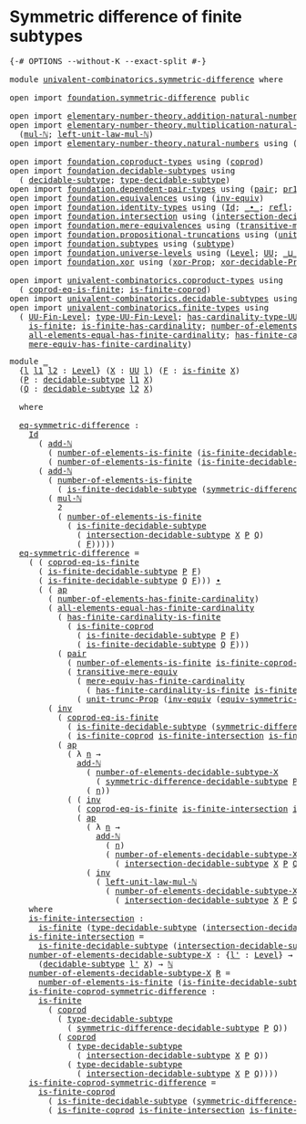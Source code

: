 # Symmetric difference of finite subtypes

<pre class="Agda"><a id="52" class="Symbol">{-#</a> <a id="56" class="Keyword">OPTIONS</a> <a id="64" class="Pragma">--without-K</a> <a id="76" class="Pragma">--exact-split</a> <a id="90" class="Symbol">#-}</a>

<a id="95" class="Keyword">module</a> <a id="102" href="univalent-combinatorics.symmetric-difference.html" class="Module">univalent-combinatorics.symmetric-difference</a> <a id="147" class="Keyword">where</a>

<a id="154" class="Keyword">open</a> <a id="159" class="Keyword">import</a> <a id="166" href="foundation.symmetric-difference.html" class="Module">foundation.symmetric-difference</a> <a id="198" class="Keyword">public</a>

<a id="206" class="Keyword">open</a> <a id="211" class="Keyword">import</a> <a id="218" href="elementary-number-theory.addition-natural-numbers.html" class="Module">elementary-number-theory.addition-natural-numbers</a> <a id="268" class="Keyword">using</a> <a id="274" class="Symbol">(</a><a id="275" href="elementary-number-theory.addition-natural-numbers.html#1160" class="Function">add-ℕ</a><a id="280" class="Symbol">)</a>
<a id="282" class="Keyword">open</a> <a id="287" class="Keyword">import</a> <a id="294" href="elementary-number-theory.multiplication-natural-numbers.html" class="Module">elementary-number-theory.multiplication-natural-numbers</a> <a id="350" class="Keyword">using</a>
  <a id="358" class="Symbol">(</a><a id="359" href="elementary-number-theory.multiplication-natural-numbers.html#1354" class="Function">mul-ℕ</a><a id="364" class="Symbol">;</a> <a id="366" href="elementary-number-theory.multiplication-natural-numbers.html#2279" class="Function">left-unit-law-mul-ℕ</a><a id="385" class="Symbol">)</a>
<a id="387" class="Keyword">open</a> <a id="392" class="Keyword">import</a> <a id="399" href="elementary-number-theory.natural-numbers.html" class="Module">elementary-number-theory.natural-numbers</a> <a id="440" class="Keyword">using</a> <a id="446" class="Symbol">(</a><a id="447" href="elementary-number-theory.natural-numbers.html#1444" class="Datatype">ℕ</a><a id="448" class="Symbol">)</a>

<a id="451" class="Keyword">open</a> <a id="456" class="Keyword">import</a> <a id="463" href="foundation.coproduct-types.html" class="Module">foundation.coproduct-types</a> <a id="490" class="Keyword">using</a> <a id="496" class="Symbol">(</a><a id="497" href="foundation.coproduct-types.html#1168" class="Datatype">coprod</a><a id="503" class="Symbol">)</a>
<a id="505" class="Keyword">open</a> <a id="510" class="Keyword">import</a> <a id="517" href="foundation.decidable-subtypes.html" class="Module">foundation.decidable-subtypes</a> <a id="547" class="Keyword">using</a>
  <a id="555" class="Symbol">(</a> <a id="557" href="foundation.decidable-subtypes.html#1705" class="Function">decidable-subtype</a><a id="574" class="Symbol">;</a> <a id="576" href="foundation.decidable-subtypes.html#2693" class="Function">type-decidable-subtype</a><a id="598" class="Symbol">)</a>
<a id="600" class="Keyword">open</a> <a id="605" class="Keyword">import</a> <a id="612" href="foundation.dependent-pair-types.html" class="Module">foundation.dependent-pair-types</a> <a id="644" class="Keyword">using</a> <a id="650" class="Symbol">(</a><a id="651" href="foundation-core.dependent-pair-types.html#575" class="InductiveConstructor">pair</a><a id="655" class="Symbol">;</a> <a id="657" href="foundation-core.dependent-pair-types.html#592" class="Field">pr1</a><a id="660" class="Symbol">;</a> <a id="662" href="foundation-core.dependent-pair-types.html#604" class="Field">pr2</a><a id="665" class="Symbol">)</a>
<a id="667" class="Keyword">open</a> <a id="672" class="Keyword">import</a> <a id="679" href="foundation.equivalences.html" class="Module">foundation.equivalences</a> <a id="703" class="Keyword">using</a> <a id="709" class="Symbol">(</a><a id="710" href="foundation-core.equivalences.html#5708" class="Function">inv-equiv</a><a id="719" class="Symbol">)</a>
<a id="721" class="Keyword">open</a> <a id="726" class="Keyword">import</a> <a id="733" href="foundation.identity-types.html" class="Module">foundation.identity-types</a> <a id="759" class="Keyword">using</a> <a id="765" class="Symbol">(</a><a id="766" href="foundation-core.identity-types.html#1754" class="Datatype">Id</a><a id="768" class="Symbol">;</a> <a id="770" href="foundation-core.identity-types.html#2412" class="Function Operator">_∙_</a><a id="773" class="Symbol">;</a> <a id="775" href="foundation-core.identity-types.html#1807" class="InductiveConstructor">refl</a><a id="779" class="Symbol">;</a> <a id="781" href="foundation-core.identity-types.html#3990" class="Function">ap</a><a id="783" class="Symbol">;</a> <a id="785" href="foundation-core.identity-types.html#5689" class="Function">tr</a><a id="787" class="Symbol">;</a> <a id="789" href="foundation-core.identity-types.html#2716" class="Function">inv</a><a id="792" class="Symbol">)</a>
<a id="794" class="Keyword">open</a> <a id="799" class="Keyword">import</a> <a id="806" href="foundation.intersection.html" class="Module">foundation.intersection</a> <a id="830" class="Keyword">using</a> <a id="836" class="Symbol">(</a><a id="837" href="foundation.intersection.html#703" class="Function">intersection-decidable-subtype</a><a id="867" class="Symbol">)</a>
<a id="869" class="Keyword">open</a> <a id="874" class="Keyword">import</a> <a id="881" href="foundation.mere-equivalences.html" class="Module">foundation.mere-equivalences</a> <a id="910" class="Keyword">using</a> <a id="916" class="Symbol">(</a><a id="917" href="foundation.mere-equivalences.html#2248" class="Function">transitive-mere-equiv</a><a id="938" class="Symbol">)</a>
<a id="940" class="Keyword">open</a> <a id="945" class="Keyword">import</a> <a id="952" href="foundation.propositional-truncations.html" class="Module">foundation.propositional-truncations</a> <a id="989" class="Keyword">using</a> <a id="995" class="Symbol">(</a><a id="996" href="foundation.propositional-truncations.html#2096" class="Function">unit-trunc-Prop</a><a id="1011" class="Symbol">)</a>
<a id="1013" class="Keyword">open</a> <a id="1018" class="Keyword">import</a> <a id="1025" href="foundation.subtypes.html" class="Module">foundation.subtypes</a> <a id="1045" class="Keyword">using</a> <a id="1051" class="Symbol">(</a><a id="1052" href="foundation-core.subtypes.html#2198" class="Function">subtype</a><a id="1059" class="Symbol">)</a>
<a id="1061" class="Keyword">open</a> <a id="1066" class="Keyword">import</a> <a id="1073" href="foundation.universe-levels.html" class="Module">foundation.universe-levels</a> <a id="1100" class="Keyword">using</a> <a id="1106" class="Symbol">(</a><a id="1107" href="Agda.Primitive.html#597" class="Postulate">Level</a><a id="1112" class="Symbol">;</a> <a id="1114" href="foundation-core.universe-levels.html#222" class="Primitive">UU</a><a id="1116" class="Symbol">;</a> <a id="1118" href="Agda.Primitive.html#810" class="Primitive Operator">_⊔_</a><a id="1121" class="Symbol">)</a>
<a id="1123" class="Keyword">open</a> <a id="1128" class="Keyword">import</a> <a id="1135" href="foundation.xor.html" class="Module">foundation.xor</a> <a id="1150" class="Keyword">using</a> <a id="1156" class="Symbol">(</a><a id="1157" href="foundation.xor.html#3346" class="Function">xor-Prop</a><a id="1165" class="Symbol">;</a> <a id="1167" href="foundation.xor.html#12425" class="Function">xor-decidable-Prop</a><a id="1185" class="Symbol">)</a>

<a id="1188" class="Keyword">open</a> <a id="1193" class="Keyword">import</a> <a id="1200" href="univalent-combinatorics.coproduct-types.html" class="Module">univalent-combinatorics.coproduct-types</a> <a id="1240" class="Keyword">using</a>
  <a id="1248" class="Symbol">(</a> <a id="1250" href="univalent-combinatorics.coproduct-types.html#6727" class="Function">coprod-eq-is-finite</a><a id="1269" class="Symbol">;</a> <a id="1271" href="univalent-combinatorics.coproduct-types.html#5036" class="Function">is-finite-coprod</a><a id="1287" class="Symbol">)</a>
<a id="1289" class="Keyword">open</a> <a id="1294" class="Keyword">import</a> <a id="1301" href="univalent-combinatorics.decidable-subtypes.html" class="Module">univalent-combinatorics.decidable-subtypes</a> <a id="1344" class="Keyword">using</a> <a id="1350" class="Symbol">(</a> <a id="1352" href="univalent-combinatorics.decidable-subtypes.html#867" class="Function">is-finite-decidable-subtype</a><a id="1379" class="Symbol">)</a>
<a id="1381" class="Keyword">open</a> <a id="1386" class="Keyword">import</a> <a id="1393" href="univalent-combinatorics.finite-types.html" class="Module">univalent-combinatorics.finite-types</a> <a id="1430" class="Keyword">using</a>
  <a id="1438" class="Symbol">(</a> <a id="1440" href="univalent-combinatorics.finite-types.html#5153" class="Function">UU-Fin-Level</a><a id="1452" class="Symbol">;</a> <a id="1454" href="univalent-combinatorics.finite-types.html#5248" class="Function">type-UU-Fin-Level</a><a id="1471" class="Symbol">;</a> <a id="1473" href="univalent-combinatorics.finite-types.html#5354" class="Function">has-cardinality-type-UU-Fin-Level</a><a id="1506" class="Symbol">;</a> <a id="1508" href="univalent-combinatorics.finite-types.html#13497" class="Function">number-of-elements-is-finite</a><a id="1536" class="Symbol">;</a>
    <a id="1542" href="univalent-combinatorics.finite-types.html#4248" class="Function">is-finite</a><a id="1551" class="Symbol">;</a> <a id="1553" href="univalent-combinatorics.finite-types.html#12874" class="Function">is-finite-has-cardinality</a><a id="1578" class="Symbol">;</a> <a id="1580" href="univalent-combinatorics.finite-types.html#6046" class="Function">number-of-elements-has-finite-cardinality</a><a id="1621" class="Symbol">;</a>
    <a id="1627" href="univalent-combinatorics.finite-types.html#11529" class="Function">all-elements-equal-has-finite-cardinality</a><a id="1668" class="Symbol">;</a> <a id="1670" href="univalent-combinatorics.finite-types.html#13260" class="Function">has-finite-cardinality-is-finite</a><a id="1702" class="Symbol">;</a>
    <a id="1708" href="univalent-combinatorics.finite-types.html#6206" class="Function">mere-equiv-has-finite-cardinality</a><a id="1741" class="Symbol">)</a>
</pre>
<pre class="Agda"><a id="1756" class="Keyword">module</a> <a id="1763" href="univalent-combinatorics.symmetric-difference.html#1763" class="Module">_</a>
  <a id="1767" class="Symbol">{</a><a id="1768" href="univalent-combinatorics.symmetric-difference.html#1768" class="Bound">l</a> <a id="1770" href="univalent-combinatorics.symmetric-difference.html#1770" class="Bound">l1</a> <a id="1773" href="univalent-combinatorics.symmetric-difference.html#1773" class="Bound">l2</a> <a id="1776" class="Symbol">:</a> <a id="1778" href="Agda.Primitive.html#597" class="Postulate">Level</a><a id="1783" class="Symbol">}</a> <a id="1785" class="Symbol">(</a><a id="1786" href="univalent-combinatorics.symmetric-difference.html#1786" class="Bound">X</a> <a id="1788" class="Symbol">:</a> <a id="1790" href="foundation-core.universe-levels.html#222" class="Primitive">UU</a> <a id="1793" href="univalent-combinatorics.symmetric-difference.html#1768" class="Bound">l</a><a id="1794" class="Symbol">)</a> <a id="1796" class="Symbol">(</a><a id="1797" href="univalent-combinatorics.symmetric-difference.html#1797" class="Bound">F</a> <a id="1799" class="Symbol">:</a> <a id="1801" href="univalent-combinatorics.finite-types.html#4248" class="Function">is-finite</a> <a id="1811" href="univalent-combinatorics.symmetric-difference.html#1786" class="Bound">X</a><a id="1812" class="Symbol">)</a>
  <a id="1816" class="Symbol">(</a><a id="1817" href="univalent-combinatorics.symmetric-difference.html#1817" class="Bound">P</a> <a id="1819" class="Symbol">:</a> <a id="1821" href="foundation.decidable-subtypes.html#1705" class="Function">decidable-subtype</a> <a id="1839" href="univalent-combinatorics.symmetric-difference.html#1770" class="Bound">l1</a> <a id="1842" href="univalent-combinatorics.symmetric-difference.html#1786" class="Bound">X</a><a id="1843" class="Symbol">)</a>
  <a id="1847" class="Symbol">(</a><a id="1848" href="univalent-combinatorics.symmetric-difference.html#1848" class="Bound">Q</a> <a id="1850" class="Symbol">:</a> <a id="1852" href="foundation.decidable-subtypes.html#1705" class="Function">decidable-subtype</a> <a id="1870" href="univalent-combinatorics.symmetric-difference.html#1773" class="Bound">l2</a> <a id="1873" href="univalent-combinatorics.symmetric-difference.html#1786" class="Bound">X</a><a id="1874" class="Symbol">)</a>
  
  <a id="1881" class="Keyword">where</a>

  <a id="1890" href="univalent-combinatorics.symmetric-difference.html#1890" class="Function">eq-symmetric-difference</a> <a id="1914" class="Symbol">:</a>
    <a id="1920" href="foundation-core.identity-types.html#1754" class="Datatype">Id</a>
      <a id="1929" class="Symbol">(</a> <a id="1931" href="elementary-number-theory.addition-natural-numbers.html#1160" class="Function">add-ℕ</a>
        <a id="1945" class="Symbol">(</a> <a id="1947" href="univalent-combinatorics.finite-types.html#13497" class="Function">number-of-elements-is-finite</a> <a id="1976" class="Symbol">(</a><a id="1977" href="univalent-combinatorics.decidable-subtypes.html#867" class="Function">is-finite-decidable-subtype</a> <a id="2005" href="univalent-combinatorics.symmetric-difference.html#1817" class="Bound">P</a> <a id="2007" href="univalent-combinatorics.symmetric-difference.html#1797" class="Bound">F</a><a id="2008" class="Symbol">))</a>        
        <a id="2027" class="Symbol">(</a> <a id="2029" href="univalent-combinatorics.finite-types.html#13497" class="Function">number-of-elements-is-finite</a> <a id="2058" class="Symbol">(</a><a id="2059" href="univalent-combinatorics.decidable-subtypes.html#867" class="Function">is-finite-decidable-subtype</a> <a id="2087" href="univalent-combinatorics.symmetric-difference.html#1848" class="Bound">Q</a> <a id="2089" href="univalent-combinatorics.symmetric-difference.html#1797" class="Bound">F</a><a id="2090" class="Symbol">)))</a>
      <a id="2100" class="Symbol">(</a> <a id="2102" href="elementary-number-theory.addition-natural-numbers.html#1160" class="Function">add-ℕ</a>
        <a id="2116" class="Symbol">(</a> <a id="2118" href="univalent-combinatorics.finite-types.html#13497" class="Function">number-of-elements-is-finite</a>
          <a id="2157" class="Symbol">(</a> <a id="2159" href="univalent-combinatorics.decidable-subtypes.html#867" class="Function">is-finite-decidable-subtype</a> <a id="2187" class="Symbol">(</a><a id="2188" href="foundation.symmetric-difference.html#1440" class="Function">symmetric-difference-decidable-subtype</a> <a id="2227" href="univalent-combinatorics.symmetric-difference.html#1817" class="Bound">P</a> <a id="2229" href="univalent-combinatorics.symmetric-difference.html#1848" class="Bound">Q</a><a id="2230" class="Symbol">)</a> <a id="2232" href="univalent-combinatorics.symmetric-difference.html#1797" class="Bound">F</a><a id="2233" class="Symbol">))</a>
        <a id="2244" class="Symbol">(</a> <a id="2246" href="elementary-number-theory.multiplication-natural-numbers.html#1354" class="Function">mul-ℕ</a>
          <a id="2262" class="Number">2</a>
          <a id="2274" class="Symbol">(</a> <a id="2276" href="univalent-combinatorics.finite-types.html#13497" class="Function">number-of-elements-is-finite</a>
            <a id="2317" class="Symbol">(</a> <a id="2319" href="univalent-combinatorics.decidable-subtypes.html#867" class="Function">is-finite-decidable-subtype</a>
              <a id="2361" class="Symbol">(</a> <a id="2363" href="foundation.intersection.html#703" class="Function">intersection-decidable-subtype</a> <a id="2394" href="univalent-combinatorics.symmetric-difference.html#1786" class="Bound">X</a> <a id="2396" href="univalent-combinatorics.symmetric-difference.html#1817" class="Bound">P</a> <a id="2398" href="univalent-combinatorics.symmetric-difference.html#1848" class="Bound">Q</a><a id="2399" class="Symbol">)</a>
              <a id="2415" class="Symbol">(</a> <a id="2417" href="univalent-combinatorics.symmetric-difference.html#1797" class="Bound">F</a><a id="2418" class="Symbol">)))))</a>
  <a id="2426" href="univalent-combinatorics.symmetric-difference.html#1890" class="Function">eq-symmetric-difference</a> <a id="2450" class="Symbol">=</a>
    <a id="2456" class="Symbol">(</a> <a id="2458" class="Symbol">(</a> <a id="2460" href="univalent-combinatorics.coproduct-types.html#6727" class="Function">coprod-eq-is-finite</a>
      <a id="2486" class="Symbol">(</a> <a id="2488" href="univalent-combinatorics.decidable-subtypes.html#867" class="Function">is-finite-decidable-subtype</a> <a id="2516" href="univalent-combinatorics.symmetric-difference.html#1817" class="Bound">P</a> <a id="2518" href="univalent-combinatorics.symmetric-difference.html#1797" class="Bound">F</a><a id="2519" class="Symbol">)</a>
      <a id="2527" class="Symbol">(</a> <a id="2529" href="univalent-combinatorics.decidable-subtypes.html#867" class="Function">is-finite-decidable-subtype</a> <a id="2557" href="univalent-combinatorics.symmetric-difference.html#1848" class="Bound">Q</a> <a id="2559" href="univalent-combinatorics.symmetric-difference.html#1797" class="Bound">F</a><a id="2560" class="Symbol">)))</a> <a id="2564" href="foundation-core.identity-types.html#2412" class="Function Operator">∙</a>
      <a id="2572" class="Symbol">(</a> <a id="2574" class="Symbol">(</a> <a id="2576" href="foundation-core.identity-types.html#3990" class="Function">ap</a>
        <a id="2587" class="Symbol">(</a> <a id="2589" href="univalent-combinatorics.finite-types.html#6046" class="Function">number-of-elements-has-finite-cardinality</a><a id="2630" class="Symbol">)</a>
        <a id="2640" class="Symbol">(</a> <a id="2642" href="univalent-combinatorics.finite-types.html#11529" class="Function">all-elements-equal-has-finite-cardinality</a>
          <a id="2694" class="Symbol">(</a> <a id="2696" href="univalent-combinatorics.finite-types.html#13260" class="Function">has-finite-cardinality-is-finite</a>
            <a id="2741" class="Symbol">(</a> <a id="2743" href="univalent-combinatorics.coproduct-types.html#5036" class="Function">is-finite-coprod</a>
              <a id="2774" class="Symbol">(</a> <a id="2776" href="univalent-combinatorics.decidable-subtypes.html#867" class="Function">is-finite-decidable-subtype</a> <a id="2804" href="univalent-combinatorics.symmetric-difference.html#1817" class="Bound">P</a> <a id="2806" href="univalent-combinatorics.symmetric-difference.html#1797" class="Bound">F</a><a id="2807" class="Symbol">)</a>
              <a id="2823" class="Symbol">(</a> <a id="2825" href="univalent-combinatorics.decidable-subtypes.html#867" class="Function">is-finite-decidable-subtype</a> <a id="2853" href="univalent-combinatorics.symmetric-difference.html#1848" class="Bound">Q</a> <a id="2855" href="univalent-combinatorics.symmetric-difference.html#1797" class="Bound">F</a><a id="2856" class="Symbol">)))</a>
          <a id="2870" class="Symbol">(</a> <a id="2872" href="foundation-core.dependent-pair-types.html#575" class="InductiveConstructor">pair</a>
            <a id="2889" class="Symbol">(</a> <a id="2891" href="univalent-combinatorics.finite-types.html#13497" class="Function">number-of-elements-is-finite</a> <a id="2920" href="univalent-combinatorics.symmetric-difference.html#4590" class="Function">is-finite-coprod-symmetric-difference</a><a id="2957" class="Symbol">)</a>
            <a id="2971" class="Symbol">(</a> <a id="2973" href="foundation.mere-equivalences.html#2248" class="Function">transitive-mere-equiv</a>
              <a id="3009" class="Symbol">(</a> <a id="3011" href="univalent-combinatorics.finite-types.html#6206" class="Function">mere-equiv-has-finite-cardinality</a>
                <a id="3061" class="Symbol">(</a> <a id="3063" href="univalent-combinatorics.finite-types.html#13260" class="Function">has-finite-cardinality-is-finite</a> <a id="3096" href="univalent-combinatorics.symmetric-difference.html#4590" class="Function">is-finite-coprod-symmetric-difference</a><a id="3133" class="Symbol">))</a>
              <a id="3150" class="Symbol">(</a> <a id="3152" href="foundation.propositional-truncations.html#2096" class="Function">unit-trunc-Prop</a> <a id="3168" class="Symbol">(</a><a id="3169" href="foundation-core.equivalences.html#5708" class="Function">inv-equiv</a> <a id="3179" class="Symbol">(</a><a id="3180" href="foundation.symmetric-difference.html#3135" class="Function">equiv-symmetric-difference</a> <a id="3207" href="univalent-combinatorics.symmetric-difference.html#1817" class="Bound">P</a> <a id="3209" href="univalent-combinatorics.symmetric-difference.html#1848" class="Bound">Q</a><a id="3210" class="Symbol">)))))))</a> <a id="3218" href="foundation-core.identity-types.html#2412" class="Function Operator">∙</a>
        <a id="3228" class="Symbol">(</a> <a id="3230" href="foundation-core.identity-types.html#2716" class="Function">inv</a>
          <a id="3244" class="Symbol">(</a> <a id="3246" href="univalent-combinatorics.coproduct-types.html#6727" class="Function">coprod-eq-is-finite</a>
            <a id="3278" class="Symbol">(</a> <a id="3280" href="univalent-combinatorics.decidable-subtypes.html#867" class="Function">is-finite-decidable-subtype</a> <a id="3308" class="Symbol">(</a><a id="3309" href="foundation.symmetric-difference.html#1440" class="Function">symmetric-difference-decidable-subtype</a> <a id="3348" href="univalent-combinatorics.symmetric-difference.html#1817" class="Bound">P</a> <a id="3350" href="univalent-combinatorics.symmetric-difference.html#1848" class="Bound">Q</a><a id="3351" class="Symbol">)</a> <a id="3353" href="univalent-combinatorics.symmetric-difference.html#1797" class="Bound">F</a><a id="3354" class="Symbol">)</a>
            <a id="3368" class="Symbol">(</a> <a id="3370" href="univalent-combinatorics.coproduct-types.html#5036" class="Function">is-finite-coprod</a> <a id="3387" href="univalent-combinatorics.symmetric-difference.html#4166" class="Function">is-finite-intersection</a> <a id="3410" href="univalent-combinatorics.symmetric-difference.html#4166" class="Function">is-finite-intersection</a><a id="3432" class="Symbol">))</a> <a id="3435" href="foundation-core.identity-types.html#2412" class="Function Operator">∙</a>
          <a id="3447" class="Symbol">(</a> <a id="3449" href="foundation-core.identity-types.html#3990" class="Function">ap</a>
            <a id="3464" class="Symbol">(</a> <a id="3466" class="Symbol">λ</a> <a id="3468" href="univalent-combinatorics.symmetric-difference.html#3468" class="Bound">n</a> <a id="3470" class="Symbol">→</a>
              <a id="3486" href="elementary-number-theory.addition-natural-numbers.html#1160" class="Function">add-ℕ</a>
                <a id="3508" class="Symbol">(</a> <a id="3510" href="univalent-combinatorics.symmetric-difference.html#4379" class="Function">number-of-elements-decidable-subtype-X</a>
                  <a id="3567" class="Symbol">(</a> <a id="3569" href="foundation.symmetric-difference.html#1440" class="Function">symmetric-difference-decidable-subtype</a> <a id="3608" href="univalent-combinatorics.symmetric-difference.html#1817" class="Bound">P</a> <a id="3610" href="univalent-combinatorics.symmetric-difference.html#1848" class="Bound">Q</a><a id="3611" class="Symbol">))</a>
                <a id="3630" class="Symbol">(</a> <a id="3632" href="univalent-combinatorics.symmetric-difference.html#3468" class="Bound">n</a><a id="3633" class="Symbol">))</a>
            <a id="3648" class="Symbol">(</a> <a id="3650" class="Symbol">(</a> <a id="3652" href="foundation-core.identity-types.html#2716" class="Function">inv</a>
              <a id="3670" class="Symbol">(</a> <a id="3672" href="univalent-combinatorics.coproduct-types.html#6727" class="Function">coprod-eq-is-finite</a> <a id="3692" href="univalent-combinatorics.symmetric-difference.html#4166" class="Function">is-finite-intersection</a> <a id="3715" href="univalent-combinatorics.symmetric-difference.html#4166" class="Function">is-finite-intersection</a><a id="3737" class="Symbol">))</a> <a id="3740" href="foundation-core.identity-types.html#2412" class="Function Operator">∙</a>
              <a id="3756" class="Symbol">(</a> <a id="3758" href="foundation-core.identity-types.html#3990" class="Function">ap</a>
                <a id="3777" class="Symbol">(</a> <a id="3779" class="Symbol">λ</a> <a id="3781" href="univalent-combinatorics.symmetric-difference.html#3781" class="Bound">n</a> <a id="3783" class="Symbol">→</a>
                  <a id="3803" href="elementary-number-theory.addition-natural-numbers.html#1160" class="Function">add-ℕ</a>
                    <a id="3829" class="Symbol">(</a> <a id="3831" href="univalent-combinatorics.symmetric-difference.html#3781" class="Bound">n</a><a id="3832" class="Symbol">)</a>
                    <a id="3854" class="Symbol">(</a> <a id="3856" href="univalent-combinatorics.symmetric-difference.html#4379" class="Function">number-of-elements-decidable-subtype-X</a>
                      <a id="3917" class="Symbol">(</a> <a id="3919" href="foundation.intersection.html#703" class="Function">intersection-decidable-subtype</a> <a id="3950" href="univalent-combinatorics.symmetric-difference.html#1786" class="Bound">X</a> <a id="3952" href="univalent-combinatorics.symmetric-difference.html#1817" class="Bound">P</a> <a id="3954" href="univalent-combinatorics.symmetric-difference.html#1848" class="Bound">Q</a><a id="3955" class="Symbol">)))</a>
                <a id="3975" class="Symbol">(</a> <a id="3977" href="foundation-core.identity-types.html#2716" class="Function">inv</a>
                  <a id="3999" class="Symbol">(</a> <a id="4001" href="elementary-number-theory.multiplication-natural-numbers.html#2279" class="Function">left-unit-law-mul-ℕ</a>
                    <a id="4041" class="Symbol">(</a> <a id="4043" href="univalent-combinatorics.symmetric-difference.html#4379" class="Function">number-of-elements-decidable-subtype-X</a>
                      <a id="4104" class="Symbol">(</a> <a id="4106" href="foundation.intersection.html#703" class="Function">intersection-decidable-subtype</a> <a id="4137" href="univalent-combinatorics.symmetric-difference.html#1786" class="Bound">X</a> <a id="4139" href="univalent-combinatorics.symmetric-difference.html#1817" class="Bound">P</a> <a id="4141" href="univalent-combinatorics.symmetric-difference.html#1848" class="Bound">Q</a><a id="4142" class="Symbol">)))))))))</a>
    <a id="4156" class="Keyword">where</a>
    <a id="4166" href="univalent-combinatorics.symmetric-difference.html#4166" class="Function">is-finite-intersection</a> <a id="4189" class="Symbol">:</a>
      <a id="4197" href="univalent-combinatorics.finite-types.html#4248" class="Function">is-finite</a> <a id="4207" class="Symbol">(</a><a id="4208" href="foundation.decidable-subtypes.html#2693" class="Function">type-decidable-subtype</a> <a id="4231" class="Symbol">(</a><a id="4232" href="foundation.intersection.html#703" class="Function">intersection-decidable-subtype</a> <a id="4263" href="univalent-combinatorics.symmetric-difference.html#1786" class="Bound">X</a> <a id="4265" href="univalent-combinatorics.symmetric-difference.html#1817" class="Bound">P</a> <a id="4267" href="univalent-combinatorics.symmetric-difference.html#1848" class="Bound">Q</a><a id="4268" class="Symbol">))</a>
    <a id="4275" href="univalent-combinatorics.symmetric-difference.html#4166" class="Function">is-finite-intersection</a> <a id="4298" class="Symbol">=</a>
      <a id="4306" href="univalent-combinatorics.decidable-subtypes.html#867" class="Function">is-finite-decidable-subtype</a> <a id="4334" class="Symbol">(</a><a id="4335" href="foundation.intersection.html#703" class="Function">intersection-decidable-subtype</a> <a id="4366" href="univalent-combinatorics.symmetric-difference.html#1786" class="Bound">X</a> <a id="4368" href="univalent-combinatorics.symmetric-difference.html#1817" class="Bound">P</a> <a id="4370" href="univalent-combinatorics.symmetric-difference.html#1848" class="Bound">Q</a><a id="4371" class="Symbol">)</a> <a id="4373" href="univalent-combinatorics.symmetric-difference.html#1797" class="Bound">F</a>
    <a id="4379" href="univalent-combinatorics.symmetric-difference.html#4379" class="Function">number-of-elements-decidable-subtype-X</a> <a id="4418" class="Symbol">:</a> <a id="4420" class="Symbol">{</a><a id="4421" href="univalent-combinatorics.symmetric-difference.html#4421" class="Bound">l&#39;</a> <a id="4424" class="Symbol">:</a> <a id="4426" href="Agda.Primitive.html#597" class="Postulate">Level</a><a id="4431" class="Symbol">}</a> <a id="4433" class="Symbol">→</a>
      <a id="4441" class="Symbol">(</a><a id="4442" href="foundation.decidable-subtypes.html#1705" class="Function">decidable-subtype</a> <a id="4460" href="univalent-combinatorics.symmetric-difference.html#4421" class="Bound">l&#39;</a> <a id="4463" href="univalent-combinatorics.symmetric-difference.html#1786" class="Bound">X</a><a id="4464" class="Symbol">)</a> <a id="4466" class="Symbol">→</a> <a id="4468" href="elementary-number-theory.natural-numbers.html#1444" class="Datatype">ℕ</a>
    <a id="4474" href="univalent-combinatorics.symmetric-difference.html#4379" class="Function">number-of-elements-decidable-subtype-X</a> <a id="4513" href="univalent-combinatorics.symmetric-difference.html#4513" class="Bound">R</a> <a id="4515" class="Symbol">=</a>
      <a id="4523" href="univalent-combinatorics.finite-types.html#13497" class="Function">number-of-elements-is-finite</a> <a id="4552" class="Symbol">(</a><a id="4553" href="univalent-combinatorics.decidable-subtypes.html#867" class="Function">is-finite-decidable-subtype</a> <a id="4581" href="univalent-combinatorics.symmetric-difference.html#4513" class="Bound">R</a> <a id="4583" href="univalent-combinatorics.symmetric-difference.html#1797" class="Bound">F</a><a id="4584" class="Symbol">)</a>
    <a id="4590" href="univalent-combinatorics.symmetric-difference.html#4590" class="Function">is-finite-coprod-symmetric-difference</a> <a id="4628" class="Symbol">:</a>
      <a id="4636" href="univalent-combinatorics.finite-types.html#4248" class="Function">is-finite</a>
        <a id="4654" class="Symbol">(</a> <a id="4656" href="foundation.coproduct-types.html#1168" class="Datatype">coprod</a>
          <a id="4673" class="Symbol">(</a> <a id="4675" href="foundation.decidable-subtypes.html#2693" class="Function">type-decidable-subtype</a>
            <a id="4710" class="Symbol">(</a> <a id="4712" href="foundation.symmetric-difference.html#1440" class="Function">symmetric-difference-decidable-subtype</a> <a id="4751" href="univalent-combinatorics.symmetric-difference.html#1817" class="Bound">P</a> <a id="4753" href="univalent-combinatorics.symmetric-difference.html#1848" class="Bound">Q</a><a id="4754" class="Symbol">))</a>
          <a id="4767" class="Symbol">(</a> <a id="4769" href="foundation.coproduct-types.html#1168" class="Datatype">coprod</a>
            <a id="4788" class="Symbol">(</a> <a id="4790" href="foundation.decidable-subtypes.html#2693" class="Function">type-decidable-subtype</a>
              <a id="4827" class="Symbol">(</a> <a id="4829" href="foundation.intersection.html#703" class="Function">intersection-decidable-subtype</a> <a id="4860" href="univalent-combinatorics.symmetric-difference.html#1786" class="Bound">X</a> <a id="4862" href="univalent-combinatorics.symmetric-difference.html#1817" class="Bound">P</a> <a id="4864" href="univalent-combinatorics.symmetric-difference.html#1848" class="Bound">Q</a><a id="4865" class="Symbol">))</a>
            <a id="4880" class="Symbol">(</a> <a id="4882" href="foundation.decidable-subtypes.html#2693" class="Function">type-decidable-subtype</a>
              <a id="4919" class="Symbol">(</a> <a id="4921" href="foundation.intersection.html#703" class="Function">intersection-decidable-subtype</a> <a id="4952" href="univalent-combinatorics.symmetric-difference.html#1786" class="Bound">X</a> <a id="4954" href="univalent-combinatorics.symmetric-difference.html#1817" class="Bound">P</a> <a id="4956" href="univalent-combinatorics.symmetric-difference.html#1848" class="Bound">Q</a><a id="4957" class="Symbol">))))</a>
    <a id="4966" href="univalent-combinatorics.symmetric-difference.html#4590" class="Function">is-finite-coprod-symmetric-difference</a> <a id="5004" class="Symbol">=</a>
      <a id="5012" href="univalent-combinatorics.coproduct-types.html#5036" class="Function">is-finite-coprod</a>
        <a id="5037" class="Symbol">(</a> <a id="5039" href="univalent-combinatorics.decidable-subtypes.html#867" class="Function">is-finite-decidable-subtype</a> <a id="5067" class="Symbol">(</a><a id="5068" href="foundation.symmetric-difference.html#1440" class="Function">symmetric-difference-decidable-subtype</a> <a id="5107" href="univalent-combinatorics.symmetric-difference.html#1817" class="Bound">P</a> <a id="5109" href="univalent-combinatorics.symmetric-difference.html#1848" class="Bound">Q</a><a id="5110" class="Symbol">)</a> <a id="5112" href="univalent-combinatorics.symmetric-difference.html#1797" class="Bound">F</a><a id="5113" class="Symbol">)</a>
        <a id="5123" class="Symbol">(</a> <a id="5125" href="univalent-combinatorics.coproduct-types.html#5036" class="Function">is-finite-coprod</a> <a id="5142" href="univalent-combinatorics.symmetric-difference.html#4166" class="Function">is-finite-intersection</a> <a id="5165" href="univalent-combinatorics.symmetric-difference.html#4166" class="Function">is-finite-intersection</a><a id="5187" class="Symbol">)</a>
</pre>
